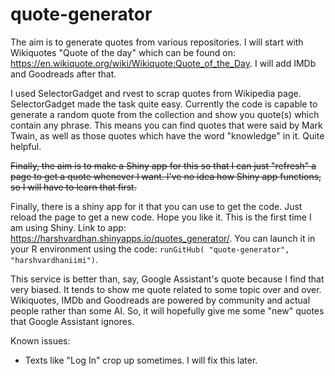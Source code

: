 # quote-generator
The aim is to generate quotes from various repositories. I will start with Wikiquotes "Quote of the day" which can be found on: https://en.wikiquote.org/wiki/Wikiquote:Quote_of_the_Day. I will add IMDb and Goodreads after that. 

I used SelectorGadget and rvest to scrap quotes from Wikipedia page. SelectorGadget made the task quite easy. Currently the code is capable to generate a random quote from the collection and show you quote(s) which contain any phrase. This means you can find quotes that were said by Mark Twain, as well as those quotes which have the word "knowledge" in it. Quite helpful.

~~Finally, the aim is to make a Shiny app for this so that I can just "refresh" a page to get a quote whenever I want. I've no idea how Shiny app functions, so I will have to learn that first.~~

Finally, there is a shiny app for it that you can use to get the code. Just reload the page to get a new code. Hope you like it. This is the first time I am using Shiny. Link to app: https://harshvardhan.shinyapps.io/quotes_generator/.
You can launch it in your R environment using the code: `runGitHub( "quote-generator", "harshvardhaniimi")`.

This service is better than, say, Google Assistant's quote because I find that very biased. It tends to show me quote related to some topic over and over. Wikiquotes, IMDb and Goodreads are powered by community and actual people rather than some AI. So, it will hopefully give me some "new" quotes that Google Assistant ignores.


Known issues: 
- Texts like "Log In" crop up sometimes. I will fix this later.
